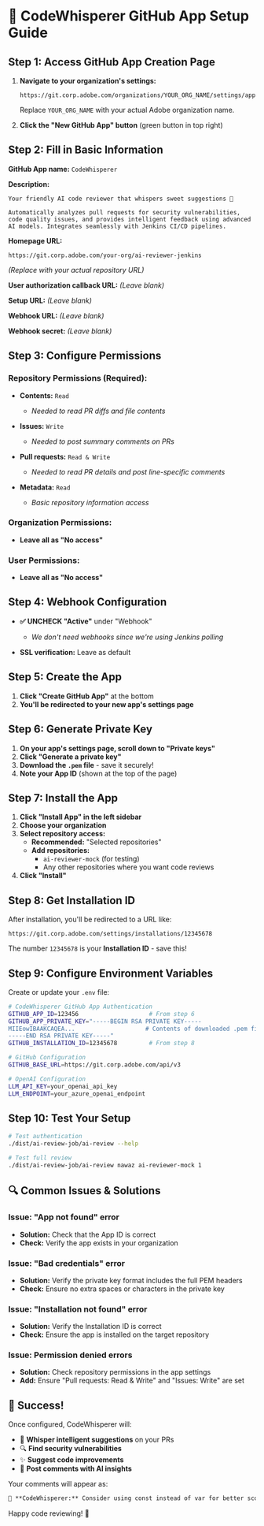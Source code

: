 # 🤫 CodeWhisperer GitHub App Setup Guide

## Step 1: Access GitHub App Creation Page

1. **Navigate to your organization's settings:**
   ```
   https://git.corp.adobe.com/organizations/YOUR_ORG_NAME/settings/apps
   ```
   Replace `YOUR_ORG_NAME` with your actual Adobe organization name.

2. **Click the "New GitHub App" button** (green button in top right)

## Step 2: Fill in Basic Information

**GitHub App name:** `CodeWhisperer`

**Description:**
```
Your friendly AI code reviewer that whispers sweet suggestions 🤫

Automatically analyzes pull requests for security vulnerabilities, code quality issues, and provides intelligent feedback using advanced AI models. Integrates seamlessly with Jenkins CI/CD pipelines.
```

**Homepage URL:**
```
https://git.corp.adobe.com/your-org/ai-reviewer-jenkins
```
*(Replace with your actual repository URL)*

**User authorization callback URL:** *(Leave blank)*

**Setup URL:** *(Leave blank)*

**Webhook URL:** *(Leave blank)*

**Webhook secret:** *(Leave blank)*

## Step 3: Configure Permissions

### Repository Permissions (Required):

- **Contents:** `Read`
  - *Needed to read PR diffs and file contents*

- **Issues:** `Write` 
  - *Needed to post summary comments on PRs*

- **Pull requests:** `Read & Write`
  - *Needed to read PR details and post line-specific comments*

- **Metadata:** `Read`
  - *Basic repository information access*

### Organization Permissions:
- **Leave all as "No access"**

### User Permissions:
- **Leave all as "No access"**

## Step 4: Webhook Configuration

- **✅ UNCHECK "Active"** under "Webhook"
  - *We don't need webhooks since we're using Jenkins polling*

- **SSL verification:** Leave as default

## Step 5: Create the App

1. **Click "Create GitHub App"** at the bottom
2. **You'll be redirected to your new app's settings page**

## Step 6: Generate Private Key

1. **On your app's settings page, scroll down to "Private keys"**
2. **Click "Generate a private key"**
3. **Download the `.pem` file** - save it securely!
4. **Note your App ID** (shown at the top of the page)

## Step 7: Install the App

1. **Click "Install App" in the left sidebar**
2. **Choose your organization**
3. **Select repository access:**
   - **Recommended:** "Selected repositories"
   - **Add repositories:**
     - `ai-reviewer-mock` (for testing)
     - Any other repositories where you want code reviews
4. **Click "Install"**

## Step 8: Get Installation ID

After installation, you'll be redirected to a URL like:
```
https://git.corp.adobe.com/settings/installations/12345678
```

The number `12345678` is your **Installation ID** - save this!

## Step 9: Configure Environment Variables

Create or update your `.env` file:

```bash
# CodeWhisperer GitHub App Authentication
GITHUB_APP_ID=123456                    # From step 6
GITHUB_APP_PRIVATE_KEY="-----BEGIN RSA PRIVATE KEY-----
MIIEowIBAAKCAQEA...                    # Contents of downloaded .pem file
-----END RSA PRIVATE KEY-----"
GITHUB_INSTALLATION_ID=12345678         # From step 8

# GitHub Configuration
GITHUB_BASE_URL=https://git.corp.adobe.com/api/v3

# OpenAI Configuration
LLM_API_KEY=your_openai_api_key
LLM_ENDPOINT=your_azure_openai_endpoint
```

## Step 10: Test Your Setup

```bash
# Test authentication
./dist/ai-review-job/ai-review --help

# Test full review
./dist/ai-review-job/ai-review nawaz ai-reviewer-mock 1
```

## 🔍 Common Issues & Solutions

### Issue: "App not found" error
- **Solution:** Check that the App ID is correct
- **Check:** Verify the app exists in your organization

### Issue: "Bad credentials" error  
- **Solution:** Verify the private key format includes the full PEM headers
- **Check:** Ensure no extra spaces or characters in the private key

### Issue: "Installation not found" error
- **Solution:** Verify the Installation ID is correct
- **Check:** Ensure the app is installed on the target repository

### Issue: Permission denied errors
- **Solution:** Check repository permissions in the app settings
- **Add:** Ensure "Pull requests: Read & Write" and "Issues: Write" are set

## 🎉 Success!

Once configured, CodeWhisperer will:
- 🤫 **Whisper intelligent suggestions** on your PRs
- 🔍 **Find security vulnerabilities** 
- ✨ **Suggest code improvements**
- 🤖 **Post comments with AI insights**

Your comments will appear as:
```markdown
🤫 **CodeWhisperer:** Consider using const instead of var for better scoping
```

Happy code reviewing! 🚀


